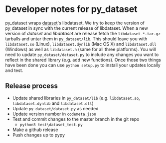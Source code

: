 
# Developer notes for py_dataset

py_dataset wraps [dataset](https://github.com/caltechlibrary/dataset)'s
libdataset. We try to keep the version of py_dataset in sync with the
current release of libdataset. When a new version of _dataset_ and 
_libdataset_ are release fetch the `libdataset-*.tar.gz` tarballs and 
untar them in `py_dataset/lib`. This should leave you with `libdataset.so` 
(Linux), `libdataset.dynlib` (Mac OS X) and `libdataset.dll` (Windows) 
as well as `libdataset.h` (same for all three platforms). You will need 
to update `py_dataset/dataset.py` to include any changes you want to
reflect in the shared library (e.g. add new functions). Once those two
things have been done you can use `python setup.py` to install your
updates locally and test.

## Release process

+ Update shared libraries in `py_dataset/lib` (e.g. `libdataset.so`, `libdataset.dynlib` and `libdataset.dll`)
+ Update `py_dataset/dataset.py` as needed
+ Update version number in `codemeta.json`
+ Test and commit changes to the master branch in the git repo
    + `python3 test\dataset_test.py`
+ Make a github release
+ Push changes up to pypy

